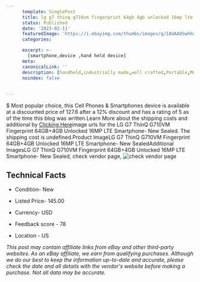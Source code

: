 ```yaml
---
      template: SinglePost
      title: lg g7 thinq g710vm fingerprint 64gb 4gb unlocked 16mp lte smartphone new sealed
      status: Published
      date: '2023-02-11'
      featuredImage: 'https://i.ebayimg.com/thumbs/images/g/IAUAAOSwhhdj26Es/s-l225.jpg'
      categories: 

      excerpt: >-
        [smartphone,device ,hand held device]
      meta:
      canonicalLink: ''
      description: [handheld,industrially made,well crafted,Portable,Mobile,Compact,Convenient,Lightweight,Maneuverable,Man-portable,Miniature,Carriable,Hand-held,Light,Holdable,Transportable,Mobile device,Pocket-sized,On-the-go,Wireless,Cordless,Compact size,Convenient size, smartphone,device ,hand held device]
      noindex: false

        
---
```

$
    Most popular choice, this Cell Phones & Smartphones device is available at a discounted price of 127.6 after a 12% discount and has a rating of 5 as of the time this blog was written.Learn More about the shipping costs and additional by [Clicking Here](https://www.ebay.com/itm/334728558856?hash=item4def607908%3Ag%3AIAUAAOSwhhdj26Es&mkevt=1&mkcid=1&mkrid=711-53200-19255-0&campid=%253CePNCampaignId%253E&customid=%253CreferenceId%253E&toolid=10049)image urls for the LG G7 ThinQ G710VM Fingerprint 64GB+4GB Unlocked 16MP LTE Smartphone- New Sealed. The shipping cost is undefined.Product ImageLG G7 ThinQ G710VM Fingerprint 64GB+4GB Unlocked 16MP LTE Smartphone- New SealedAdditional ImagesLG G7 ThinQ G710VM Fingerprint 64GB+4GB Unlocked 16MP LTE Smartphone- New Sealed, check vendor page, ![check vendor page](https://origin-galleryplus.ebayimg.com/ws/web/334728558856_2_0_1/225x225.jpg,https://origin-galleryplus.ebayimg.com/ws/web/334728558856_3_0_1/225x225.jpg,https://origin-galleryplus.ebayimg.com/ws/web/334728558856_4_0_1/225x225.jpg,https://origin-galleryplus.ebayimg.com/ws/web/334728558856_5_0_1/225x225.jpg,https://origin-galleryplus.ebayimg.com/ws/web/334728558856_6_0_1/225x225.jpg,https://origin-galleryplus.ebayimg.com/ws/web/334728558856_7_0_1/225x225.jpg,https://origin-galleryplus.ebayimg.com/ws/web/334728558856_8_0_1/225x225.jpg,https://origin-galleryplus.ebayimg.com/ws/web/334728558856_9_0_1/225x225.jpg,https://origin-galleryplus.ebayimg.com/ws/web/334728558856_10_0_1/225x225.jpg,https://origin-galleryplus.ebayimg.com/ws/web/334728558856_11_0_1/225x225.jpg,https://origin-galleryplus.ebayimg.com/ws/web/334728558856_12_0_1/225x225.jpg,https://origin-galleryplus.ebayimg.com/ws/web/334728558856_13_0_1/225x225.jpg,https://origin-galleryplus.ebayimg.com/ws/web/334728558856_14_0_1/225x225.jpg,https://origin-galleryplus.ebayimg.com/ws/web/334728558856_15_0_1/225x225.jpg)
    
    

 ## Technical Facts 



     
      

 - Condition- New 


      

 - Listed Price- 145.00 


      

 - Currency- USD 


      

 - Feedback score - 78 


      

 - Location - US 


      
      

 *_This post may contain affiliate links from eBay and other third-party websites. As an eBay affiliate, we earn from qualifying purchases. Although we do our best to keep the information up-to-date and accurate, please check the date and all details with the vendor's website before making a purchase. Not all data may be accurate._*



    
    
    
    
    